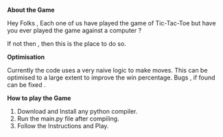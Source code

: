 
**About the Game**

Hey Folks , 
Each one of us have played the game of Tic-Tac-Toe but have you ever played the game against a computer ?

If not then , then this is the place to do so.


**Optimisation**

Currently the code uses a very naive logic to make moves. This can be optimised to a large extent to improve the win percentage.
Bugs , if found can be fixed .

**How to play the Game**
1. Download and Install any python compiler.
2. Run the main.py file after compiling.
3. Follow the Instructions and Play.
